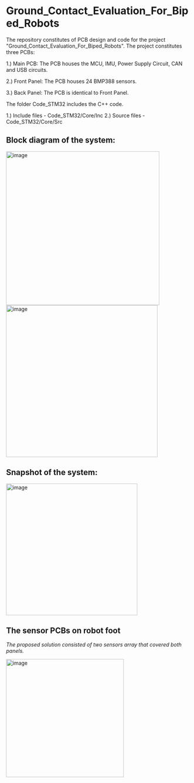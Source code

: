 # Ground_Contact_Evaluation_For_Biped_Robots

The repository constitutes of PCB design and code for the project "Ground_Contact_Evaluation_For_Biped_Robots". The project constitutes three PCBs:

1.) Main PCB: The PCB houses the MCU, IMU, Power Supply Circuit, CAN and USB circuits.

2.) Front Panel: The PCB houses 24 BMP388 sensors.

3.) Back Panel: The PCB is identical to Front Panel.

The folder Code_STM32 includes the C++ code.

1.) Include files - Code_STM32/Core/Inc
2.) Source files - Code_STM32/Core/Src

## **Block diagram of the system:**

<img width="418" alt="image" src="https://user-images.githubusercontent.com/26063512/159385024-e9fceb61-f64a-4edd-821f-26216202bc56.png">

<img width="413" alt="image" src="https://user-images.githubusercontent.com/26063512/159385073-622b12c7-085d-48ff-b6f8-24f1729f0788.png">

## **Snapshot of the system:**

<img width="358" alt="image" src="https://user-images.githubusercontent.com/26063512/159385114-2d4eca80-4aa6-43c4-b8b9-a7eac2dc7acf.png">

## **The sensor PCBs on robot foot**

_The proposed solution consisted of two sensors array that covered both panels._


<img width="321" alt="image" src="https://user-images.githubusercontent.com/26063512/159385191-c614952c-f361-41cc-9ce5-6f7154eab5df.png">
